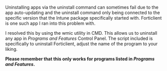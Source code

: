 Uninstalling apps via the uninstall command can sometimes fail due to the app auto-updating and the uninstall command only being connected to the specific version that the Intune package specifically started with. Forticlient is one such app I ran into this problem with. 

I resolved this by using the wmic utility in CMD. This allows us to uninstall any app in *Programs and Features* Control Panel. The script included is specifically to uninstall Forticlient, adjust the name of the program to your liking. 

**Please remember that this only works for programs listed in *Programs and Features*.**
